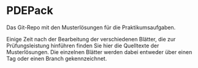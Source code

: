 # PDEPack
Das Git-Repo mit den Musterlösungen für die Praktikumsaufgaben.

Einige Zeit nach der Bearbeitung der verschiedenen Blätter, die zur Prüfungsleistung hinführen finden Sie hier die Quelltexte der Musterlösungen.
Die einzelnen Blätter werden dabei entweder über einen Tag oder einen Branch gekennzeichnet.
